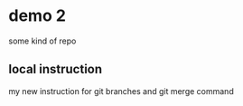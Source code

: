 # demo 2
some kind of repo

## local instruction
my new instruction for git branches and git merge command